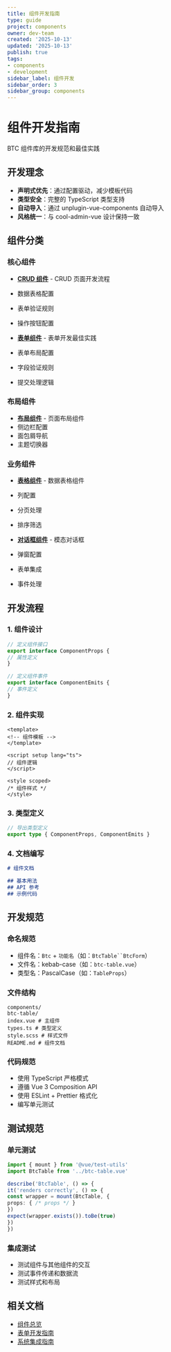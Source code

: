 ```yaml
---
title: 组件开发指南
type: guide
project: components
owner: dev-team
created: '2025-10-13'
updated: '2025-10-13'
publish: true
tags:
- components
- development
sidebar_label: 组件开发
sidebar_order: 3
sidebar_group: components
---
```


# 组件开发指南

BTC 组件库的开发规范和最佳实践

## 开发理念

- **声明式优先**：通过配置驱动，减少模板代码
- **类型安全**：完整的 TypeScript 类型支持
- **自动导入**：通过 unplugin-vue-components 自动导入
- **风格统一**：与 cool-admin-vue 设计保持一致

## 组件分类

### 核心组件
- **[CRUD 组件](./crud.md)** - CRUD 页面开发流程
- 数据表格配置
- 表单验证规则
- 操作按钮配置

- **[表单组件](./form.md)** - 表单开发最佳实践
- 表单布局配置
- 字段验证规则
- 提交处理逻辑

### 布局组件
- **[布局组件](../components/layout/index.md)** - 页面布局组件
- 侧边栏配置
- 面包屑导航
- 主题切换器

### 业务组件
- **[表格组件](../components/table.md)** - 数据表格组件
- 列配置
- 分页处理
- 排序筛选

- **[对话框组件](../components/dialog.md)** - 模态对话框
- 弹窗配置
- 表单集成
- 事件处理

## 开发流程

### 1. 组件设计
```typescript
// 定义组件接口
export interface ComponentProps {
// 属性定义
}

// 定义组件事件
export interface ComponentEmits {
// 事件定义
}
```

### 2. 组件实现
```vue
<template>
<!-- 组件模板 -->
</template>

<script setup lang="ts">
// 组件逻辑
</script>

<style scoped>
/* 组件样式 */
</style>
```

### 3. 类型定义
```typescript
// 导出类型定义
export type { ComponentProps, ComponentEmits }
```

### 4. 文档编写
```markdown
# 组件文档

## 基本用法
## API 参考
## 示例代码
```

## 开发规范

### 命名规范
- 组件名：`Btc` + `功能名`（如：`BtcTable``BtcForm`）
- 文件名：kebab-case（如：`btc-table.vue`）
- 类型名：PascalCase（如：`TableProps`）

### 文件结构
```
components/
btc-table/
index.vue # 主组件
types.ts # 类型定义
style.scss # 样式文件
README.md # 组件文档
```

### 代码规范
- 使用 TypeScript 严格模式
- 遵循 Vue 3 Composition API
- 使用 ESLint + Prettier 格式化
- 编写单元测试

## 测试规范

### 单元测试
```typescript
import { mount } from '@vue/test-utils'
import BtcTable from '../btc-table.vue'

describe('BtcTable', () => {
it('renders correctly', () => {
const wrapper = mount(BtcTable, {
props: { /* props */ }
})
expect(wrapper.exists()).toBe(true)
})
})
```

### 集成测试
- 测试组件与其他组件的交互
- 测试事件传递和数据流
- 测试样式和布局

## 相关文档

- [组件总览](../components/index.md)
- [表单开发指南](../forms/index.md)
- [系统集成指南](../integration/index.md)
